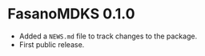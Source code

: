 # FasanoMDKS 0.1.0

* Added a `NEWS.md` file to track changes to the package.
* First public release.
